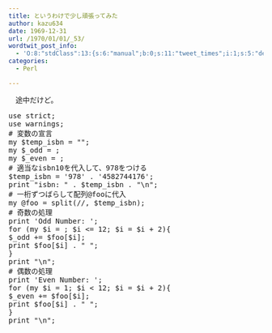 ```yaml
---
title: というわけで少し頑張ってみた
author: kazu634
date: 1969-12-31
url: /1970/01/01/_53/
wordtwit_post_info:
  - 'O:8:"stdClass":13:{s:6:"manual";b:0;s:11:"tweet_times";i:1;s:5:"delay";i:0;s:7:"enabled";i:1;s:10:"separation";s:2:"60";s:7:"version";s:3:"3.7";s:14:"tweet_template";b:0;s:6:"status";i:2;s:6:"result";a:0:{}s:13:"tweet_counter";i:2;s:13:"tweet_log_ids";a:1:{i:0;i:3387;}s:9:"hash_tags";a:0:{}s:8:"accounts";a:1:{i:0;s:7:"kazu634";}}'
categories:
  - Perl

---
```

<div class="section">
<p>
    　途中だけど。
</p>
  
<pre class="syntax-highlight">
<span class="synStatement">use strict</span>;
<span class="synStatement">use warnings</span>;
<span class="synComment"># 変数の宣言</span>
<span class="synStatement">my</span> <span class="synIdentifier">$temp_isbn</span> = <span class="synConstant">&#34;&#34;</span>;
<span class="synStatement">my</span> <span class="synIdentifier">$_odd</span> = <span class="synConstant"></span>;
<span class="synStatement">my</span> <span class="synIdentifier">$_even</span> = <span class="synConstant"></span>;
<span class="synComment"># 適当なisbn10を代入して、978をつける</span>
<span class="synIdentifier">$temp_isbn</span> = <span class="synConstant">'978'</span> . <span class="synConstant">'4582744176'</span>;
<span class="synStatement">print</span> <span class="synConstant">&#34;isbn: &#34;</span> . <span class="synIdentifier">$temp_isbn</span> . <span class="synConstant">&#34;</span><span class="synSpecial">\n</span><span class="synConstant">&#34;</span>;
<span class="synComment"># 一桁ずつばらして配列@fooに代入</span>
<span class="synStatement">my</span> <span class="synIdentifier">@foo</span> = <span class="synStatement">split</span>(<span class="synStatement">//</span>, <span class="synIdentifier">$temp_isbn</span>);
<span class="synComment"># 奇数の処理</span>
<span class="synStatement">print</span> <span class="synConstant">'Odd Number: '</span>;
<span class="synStatement">for</span> (<span class="synStatement">my</span> <span class="synIdentifier">$i</span> = <span class="synConstant"></span>; <span class="synIdentifier">$i</span> &#60;= <span class="synConstant">12</span>; <span class="synIdentifier">$i</span> = <span class="synIdentifier">$i</span> + <span class="synConstant">2</span>){
<span class="synIdentifier">$_odd</span> += <span class="synIdentifier">$foo</span>[<span class="synIdentifier">$i</span>];
<span class="synStatement">print</span> <span class="synIdentifier">$foo</span>[<span class="synIdentifier">$i</span>] . <span class="synConstant">&#34; &#34;</span>;
}
<span class="synStatement">print</span> <span class="synConstant">&#34;</span><span class="synSpecial">\n</span><span class="synConstant">&#34;</span>;
<span class="synComment"># 偶数の処理</span>
<span class="synStatement">print</span> <span class="synConstant">'Even Number: '</span>;
<span class="synStatement">for</span> (<span class="synStatement">my</span> <span class="synIdentifier">$i</span> = <span class="synConstant">1</span>; <span class="synIdentifier">$i</span> &#60; <span class="synConstant">12</span>; <span class="synIdentifier">$i</span> = <span class="synIdentifier">$i</span> + <span class="synConstant">2</span>){
<span class="synIdentifier">$_even</span> += <span class="synIdentifier">$foo</span>[<span class="synIdentifier">$i</span>];
<span class="synStatement">print</span> <span class="synIdentifier">$foo</span>[<span class="synIdentifier">$i</span>] . <span class="synConstant">&#34; &#34;</span>;
}
<span class="synStatement">print</span> <span class="synConstant">&#34;</span><span class="synSpecial">\n</span><span class="synConstant">&#34;</span>;
</pre>
</div>